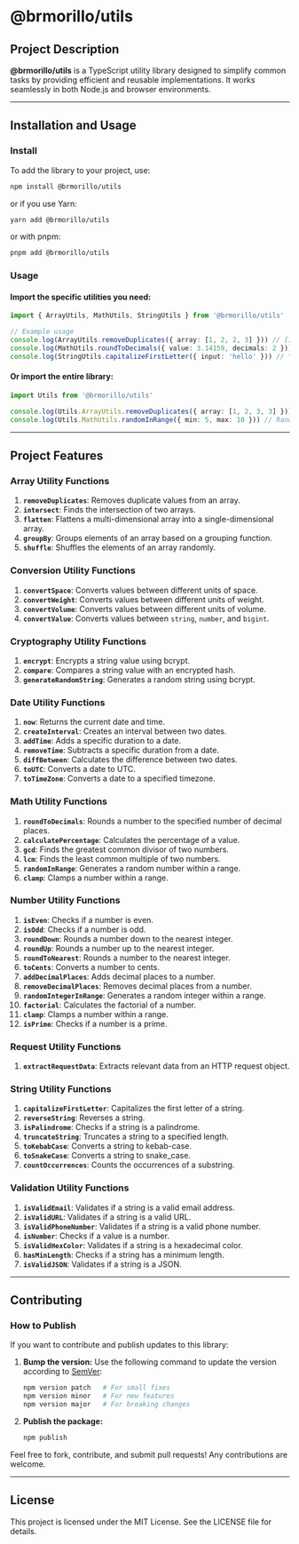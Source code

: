 # @brmorillo/utils

## Project Description

**@brmorillo/utils** is a TypeScript utility library designed to simplify common tasks by providing efficient and reusable implementations. It works seamlessly in both Node.js and browser environments.

---

## Installation and Usage

### Install

To add the library to your project, use:

```bash
npm install @brmorillo/utils
```

or if you use Yarn:

```bash
yarn add @brmorillo/utils
```

or with pnpm:

```bash
pnpm add @brmorillo/utils
```

### Usage

#### Import the specific utilities you need:

```typescript
import { ArrayUtils, MathUtils, StringUtils } from '@brmorillo/utils'

// Example usage
console.log(ArrayUtils.removeDuplicates({ array: [1, 2, 2, 3] })) // [1, 2, 3]
console.log(MathUtils.roundToDecimals({ value: 3.14159, decimals: 2 })) // 3.14
console.log(StringUtils.capitalizeFirstLetter({ input: 'hello' })) // "Hello"
```

#### Or import the entire library:

```typescript
import Utils from '@brmorillo/utils'

console.log(Utils.ArrayUtils.removeDuplicates({ array: [1, 2, 3, 3] })) // [1, 2, 3]
console.log(Utils.MathUtils.randomInRange({ min: 5, max: 10 })) // Random value
```

---

## Project Features

### Array Utility Functions

1. **`removeDuplicates`**: Removes duplicate values from an array.
2. **`intersect`**: Finds the intersection of two arrays.
3. **`flatten`**: Flattens a multi-dimensional array into a single-dimensional array.
4. **`groupBy`**: Groups elements of an array based on a grouping function.
5. **`shuffle`**: Shuffles the elements of an array randomly.

### Conversion Utility Functions

1. **`convertSpace`**: Converts values between different units of space.
2. **`convertWeight`**: Converts values between different units of weight.
3. **`convertVolume`**: Converts values between different units of volume.
4. **`convertValue`**: Converts values between `string`, `number`, and `bigint`.

### Cryptography Utility Functions

1. **`encrypt`**: Encrypts a string value using bcrypt.
2. **`compare`**: Compares a string value with an encrypted hash.
3. **`generateRandomString`**: Generates a random string using bcrypt.

### Date Utility Functions

1. **`now`**: Returns the current date and time.
2. **`createInterval`**: Creates an interval between two dates.
3. **`addTime`**: Adds a specific duration to a date.
4. **`removeTime`**: Subtracts a specific duration from a date.
5. **`diffBetween`**: Calculates the difference between two dates.
6. **`toUTC`**: Converts a date to UTC.
7. **`toTimeZone`**: Converts a date to a specified timezone.

### Math Utility Functions

1. **`roundToDecimals`**: Rounds a number to the specified number of decimal places.
2. **`calculatePercentage`**: Calculates the percentage of a value.
3. **`gcd`**: Finds the greatest common divisor of two numbers.
4. **`lcm`**: Finds the least common multiple of two numbers.
5. **`randomInRange`**: Generates a random number within a range.
6. **`clamp`**: Clamps a number within a range.

### Number Utility Functions

1. **`isEven`**: Checks if a number is even.
2. **`isOdd`**: Checks if a number is odd.
3. **`roundDown`**: Rounds a number down to the nearest integer.
4. **`roundUp`**: Rounds a number up to the nearest integer.
5. **`roundToNearest`**: Rounds a number to the nearest integer.
6. **`toCents`**: Converts a number to cents.
7. **`addDecimalPlaces`**: Adds decimal places to a number.
8. **`removeDecimalPlaces`**: Removes decimal places from a number.
9. **`randomIntegerInRange`**: Generates a random integer within a range.
10. **`factorial`**: Calculates the factorial of a number.
11. **`clamp`**: Clamps a number within a range.
12. **`isPrime`**: Checks if a number is a prime.

### Request Utility Functions

1. **`extractRequestData`**: Extracts relevant data from an HTTP request object.

### String Utility Functions

1. **`capitalizeFirstLetter`**: Capitalizes the first letter of a string.
2. **`reverseString`**: Reverses a string.
3. **`isPalindrome`**: Checks if a string is a palindrome.
4. **`truncateString`**: Truncates a string to a specified length.
5. **`toKebabCase`**: Converts a string to kebab-case.
6. **`toSnakeCase`**: Converts a string to snake_case.
7. **`countOccurrences`**: Counts the occurrences of a substring.

### Validation Utility Functions

1. **`isValidEmail`**: Validates if a string is a valid email address.
2. **`isValidURL`**: Validates if a string is a valid URL.
3. **`isValidPhoneNumber`**: Validates if a string is a valid phone number.
4. **`isNumber`**: Checks if a value is a number.
5. **`isValidHexColor`**: Validates if a string is a hexadecimal color.
6. **`hasMinLength`**: Checks if a string has a minimum length.
7. **`isValidJSON`**: Validates if a string is a JSON.

---

## Contributing

### How to Publish

If you want to contribute and publish updates to this library:

1. **Bump the version:**
   Use the following command to update the version according to [SemVer](https://semver.org/):

   ```bash
   npm version patch   # For small fixes
   npm version minor   # For new features
   npm version major   # For breaking changes
   ```

2. **Publish the package:**
   ```bash
   npm publish
   ```

Feel free to fork, contribute, and submit pull requests! Any contributions are welcome.

---

## License

This project is licensed under the MIT License. See the LICENSE file for details.
